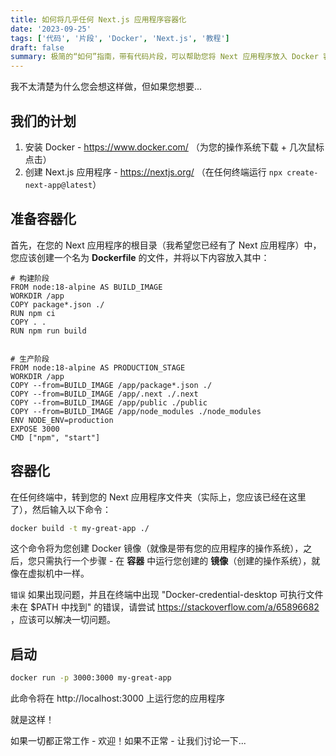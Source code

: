 ```yaml
---
title: 如何将几乎任何 Next.js 应用程序容器化
date: '2023-09-25'
tags: ['代码', '片段', 'Docker', 'Next.js', '教程']
draft: false
summary: 极简的“如何”指南，带有代码片段，可以帮助您将 Next 应用程序放入 Docker 容器中。
---
```


我不太清楚为什么您会想这样做，但如果您想要...

## 我们的计划

1. 安装 Docker - https://www.docker.com/ （为您的操作系统下载 + 几次鼠标点击）
2. 创建 Next.js 应用程序 - https://nextjs.org/ （在任何终端运行 `npx create-next-app@latest`）

## 准备容器化

首先，在您的 Next 应用程序的根目录（我希望您已经有了 Next 应用程序）中，您应该创建一个名为 **Dockerfile** 的文件，并将以下内容放入其中：

```dockerfile:Dockerfile
# 构建阶段
FROM node:18-alpine AS BUILD_IMAGE
WORKDIR /app
COPY package*.json ./
RUN npm ci
COPY . .
RUN npm run build


# 生产阶段
FROM node:18-alpine AS PRODUCTION_STAGE
WORKDIR /app
COPY --from=BUILD_IMAGE /app/package*.json ./
COPY --from=BUILD_IMAGE /app/.next ./.next
COPY --from=BUILD_IMAGE /app/public ./public
COPY --from=BUILD_IMAGE /app/node_modules ./node_modules
ENV NODE_ENV=production
EXPOSE 3000
CMD ["npm", "start"]
```

## 容器化

在任何终端中，转到您的 Next 应用程序文件夹（实际上，您应该已经在这里了），然后输入以下命令：

```bash
docker build -t my-great-app ./
```

这个命令将为您创建 Docker 镜像（就像是带有您的应用程序的操作系统），之后，您只需执行一个步骤 - 在 **容器** 中运行您创建的 **镜像**（创建的操作系统），就像在虚拟机中一样。

`错误` 如果出现问题，并且在终端中出现 "Docker-credential-desktop 可执行文件未在 $PATH 中找到" 的错误，请尝试 https://stackoverflow.com/a/65896682 ，应该可以解决一切问题。

## 启动

```bash
docker run -p 3000:3000 my-great-app

```

此命令将在 http://localhost:3000 上运行您的应用程序

就是这样！

如果一切都正常工作 - 欢迎！如果不正常 - 让我们讨论一下...
